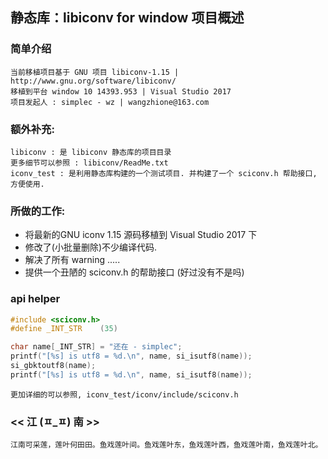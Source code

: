 ## 静态库：libiconv for window 项目概述

### 简单介绍
    当前移植项目基于 GNU 项目 libiconv-1.15 | http://www.gnu.org/software/libiconv/
    移植到平台 window 10 14393.953 | Visual Studio 2017 
    项目发起人 : simplec - wz | wangzhione@163.com

### 额外补充: 
    libiconv : 是 libiconv 静态库的项目目录
    更多细节可以参照 : libiconv/ReadMe.txt
    iconv_test : 是利用静态库构建的一个测试项目. 并构建了一个 sciconv.h 帮助接口, 方便使用.

### 所做的工作:
* 将最新的GNU iconv 1.15 源码移植到 Visual Studio 2017 下
* 修改了(小批量删除)不少编译代码. 
* 解决了所有 warning .....
* 提供一个丑陋的 sciconv.h 的帮助接口 (好过没有不是吗)

###  api helper

```c
#include <sciconv.h>
#define _INT_STR	(35)

char name[_INT_STR] = "还在 - simplec";
printf("[%s] is utf8 = %d.\n", name, si_isutf8(name));
si_gbktoutf8(name);
printf("[%s] is utf8 = %d.\n", name, si_isutf8(name));
```

    更加详细的可以参照, iconv_test/iconv/include/sciconv.h

### << 江 (ㅍ_ㅍ) 南 >>
    江南可采莲，莲叶何田田。鱼戏莲叶间。鱼戏莲叶东，鱼戏莲叶西，鱼戏莲叶南，鱼戏莲叶北。
